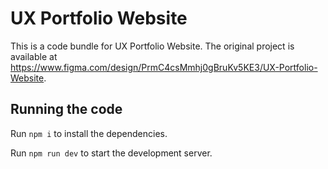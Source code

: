 
  # UX Portfolio Website

  This is a code bundle for UX Portfolio Website. The original project is available at https://www.figma.com/design/PrmC4csMmhj0gBruKv5KE3/UX-Portfolio-Website.

  ## Running the code

  Run `npm i` to install the dependencies.

  Run `npm run dev` to start the development server.
  